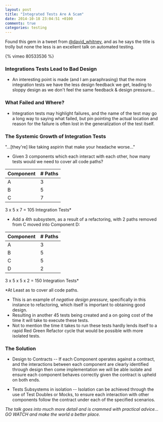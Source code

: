```yaml
---
layout: post
title: "Integrated Tests Are A Scam"
date: 2014-10-18 23:04:51 +0100
comments: true
categories: testing
---
```


Found this gem in a tweet from [@david_whitney](https://twitter.com/david_whitney), and as he says the title is trolly but none the less is an excellent talk on automated testing. 

{% vimeo 80533536 %}

### Integrations Tests Lead to Bad Design

- An interesting point is made (and I am paraphrasing) that the more integration tests we have the less design feedback we get, leading to sloppy design as we don't feel the same feedback & design pressure...

### What Failed and Where?

- Integration tests may highlight failures, and the name of the test may go a long way to saying what failed, but pin pointing the actual location and reason for the failure is often lost in the generalization of the test itself.

### The Systemic Growth of Integration Tests

"...[they're] like taking aspirin that make your headache worse..."

- Given 3 components which each interact with each other, how many tests would we need to cover all code paths?

| Component  | # Paths  |
|------------|----------|
|     A      |     3    
|     B      |     5    
|     C      |     7    

3 x 5 x 7 = 105 Integration Tests* 


- Add a 4th subsystem, as a result of a refactoring, with 2 paths removed from C moved into Component D:

| Component  | # Paths  
|------------|----------
|     A      |     3    
|     B      |     5    
|     C      |     5    
|     D      |     2    

3 x 5 x 5 x 2 = 150 Integration Tests*

*At Least as to cover all code paths.

- This is an example of *negative design pressure*, specifically in this instance to refactoring, which itself is important to obtaining good design. 
- Resulting in another 45 tests being created and a on going cost of the time it will take to execute these tests.
- Not to mention the time it takes to run these tests hardly lends itself to a rapid Red Green Refactor cycle that would be possible with more isolated tests.


### The Solution

- Design to Contracts
-- If each Component operates against a contract, and the interactions between each component are clearly identified through design then come implementation we will be able isolate and ensure each component behaves correctly given the contract is upheld on both ends.

- Tests Subsystems in isolation
-- Isolation can be achieved through the use of Test Doubles or Mocks, to ensure each interaction with other components follow the contract under each of the specified scenarios.


_The talk goes into much more detail and is crammed with practical advice... GO WATCH and make the world a better place._
